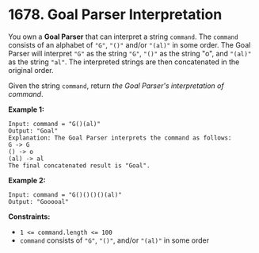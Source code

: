 # 1678. Goal Parser Interpretation

You own a **Goal Parser** that can interpret a string `command`. The `command` consists of an alphabet of `"G"`, `"()"` and/or `"(al)"` in some order. The Goal Parser will interpret `"G"` as the string `"G"`, `"()"` as the string "o", and `"(al)"` as the string `"al"`. The interpreted strings are then concatenated in the original order.

Given the string `command`, return *the Goal Parser's interpretation of command*.

**Example 1:**
```
Input: command = "G()(al)"
Output: "Goal"
Explanation: The Goal Parser interprets the command as follows:
G -> G
() -> o
(al) -> al
The final concatenated result is "Goal".
```

**Example 2:**
```
Input: command = "G()()()()(al)"
Output: "Gooooal"
```

**Constraints:**
- `1 <= command.length <= 100`
- `command` consists of `"G"`, `"()"`, and/or `"(al)"` in some order
